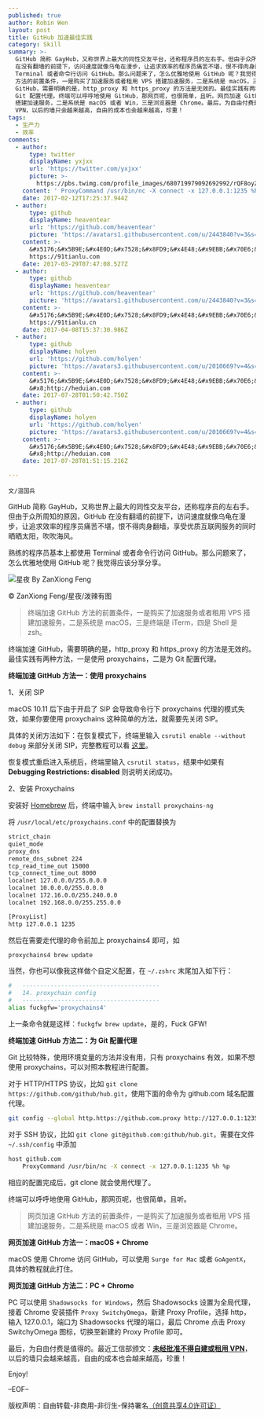 ```yaml
---
published: true
author: Robin Wen
layout: post
title: GitHub 加速最佳实践
category: Skill
summary: >-
  GitHub 简称 GayHub，又称世界上最大的同性交友平台，还称程序员的左右手。但由于众所周知的原因，GitHub
  在没有翻墙的前提下，访问速度就像乌龟在漫步，让追求效率的程序员痛苦不堪，恨不得肉身翻墙，享受优质互联网服务的同时晒晒太阳，吹吹海风。熟练的程序员基本上都使用
  Terminal 或者命令行访问 GitHub。那么问题来了，怎么优雅地使用 GitHub 呢？我觉得应该分享分享。终端加速 GitHub
  方法的前置条件，一是购买了加速服务或者租用 VPS 搭建加速服务，二是系统是 macOS，三是终端是 iTerm，四是 Shell 是 zsh。终端加速
  GitHub，需要明确的是，http_proxy 和 https_proxy 的方法是无效的。最佳实践有两种方法，一是使用 proxychains，二是为
  Git 配置代理。终端可以呼呼地使用 GitHub，那网页呢，也很简单，且听。网页加速 GitHub 方法的前置条件，一是购买了加速服务或者租用 VPS
  搭建加速服务，二是系统是 macOS 或者 Win，三是浏览器是 Chrome。最后，为自由付费是值得的。最近工信部颁文：未经批准不得自建或租用
  VPN，以后的墙只会越来越高，自由的成本也会越来越高，珍重！
tags:
  - 生产力
  - 效率
comments:
  - author:
      type: twitter
      displayName: yxjxx
      url: 'https://twitter.com/yxjxx'
      picture: >-
        https://pbs.twimg.com/profile_images/680719979092692992/rQF8oyZD_bigger.png
    content: ' ProxyCommand /usr/bin/nc -X connect -x 127.0.0.1:1235 %h %p doesn&apos;t work for me.'
    date: 2017-02-12T17:25:37.944Z
  - author:
      type: github
      displayName: heaventear
      url: 'https://github.com/heaventear'
      picture: 'https://avatars1.githubusercontent.com/u/2443840?v=3&s=73'
    content: >-
      &#x5176;&#x5B9E;&#x4E0D;&#x7528;&#x8FD9;&#x4E48;&#x9EBB;&#x70E6;&#xFF0C;&#x6302;&#x4E2A;&#x5916;&#x7F51;&#x52A0;&#x901F;&#x5668;&#x5C31;&#x884C;&#x4E86;&#xFF0C;&#x6211;&#x7528;&#x7684;&#x662F;&#x5929;&#x8DEF;&#x52A0;&#x901F;&#x5668;&#xFF0C;&#x6548;&#x679C;&#x633A;&#x597D;&#x7684;,
      https://91tianlu.com
    date: 2017-03-29T07:47:08.527Z
  - author:
      type: github
      displayName: heaventear
      url: 'https://github.com/heaventear'
      picture: 'https://avatars1.githubusercontent.com/u/2443840?v=3&s=73'
    content: >-
      &#x5176;&#x5B9E;&#x4E0D;&#x7528;&#x8FD9;&#x4E48;&#x9EBB;&#x70E6;&#xFF0C;&#x6302;&#x4E2A;&#x5916;&#x7F51;&#x52A0;&#x901F;&#x5668;&#x5C31;&#x884C;&#x4E86;&#xFF0C;&#x6211;&#x7528;&#x7684;&#x662F;&#x5929;&#x8DEF;&#x52A0;&#x901F;&#x5668;&#xFF0C;&#x6548;&#x679C;&#x633A;&#x597D;&#x7684;,
      https://91tianlu.cn
    date: 2017-04-08T15:37:30.986Z
  - author:
      type: github
      displayName: holyen
      url: 'https://github.com/holyen'
      picture: 'https://avatars3.githubusercontent.com/u/2010669?v=4&s=73'
    content: >-
      &#x5176;&#x5B9E;&#x4E0D;&#x7528;&#x8FD9;&#x4E48;&#x9EBB;&#x70E6;&#xFF0C;&#x6302;&#x4E2A;&#x5916;&#x7F51;&#x52A0;&#x901F;&#x5668;&#x5C31;&#x884C;&#x4E86;&#xFF0C;&#x6211;&#x7528;&#x7684;&#x662F;&#x6CB3;&#x5BF9;&#x5CB8;&#x52A0;&#x901F;&#x5668;&#xFF0C;&#x6548;&#x679C;&#x633A;&#x597D;&#x7684;,
      &#x8;http://heduian.com
    date: 2017-07-28T01:50:42.750Z
  - author:
      type: github
      displayName: holyen
      url: 'https://github.com/holyen'
      picture: 'https://avatars3.githubusercontent.com/u/2010669?v=4&s=73'
    content: >-
      &#x5176;&#x5B9E;&#x4E0D;&#x7528;&#x8FD9;&#x4E48;&#x9EBB;&#x70E6;&#xFF0C;&#x6302;&#x4E2A;&#x5916;&#x7F51;&#x52A0;&#x901F;&#x5668;&#x5C31;&#x884C;&#x4E86;&#xFF0C;&#x6211;&#x7528;&#x7684;&#x662F;&#x6CB3;&#x5BF9;&#x5CB8;&#x52A0;&#x901F;&#x5668;&#xFF0C;&#x6548;&#x679C;&#x633A;&#x597D;&#x7684;,
      &#x8;http://heduian.com
    date: 2017-07-28T01:51:15.216Z

---
```


`文/温国兵`

GitHub 简称 GayHub，又称世界上最大的同性交友平台，还称程序员的左右手。但由于众所周知的原因，GitHub 在没有翻墙的前提下，访问速度就像乌龟在漫步，让追求效率的程序员痛苦不堪，恨不得肉身翻墙，享受优质互联网服务的同时晒晒太阳，吹吹海风。

熟练的程序员基本上都使用 Terminal 或者命令行访问 GitHub。那么问题来了，怎么优雅地使用 GitHub 呢？我觉得应该分享分享。

![星夜 By ZanXiong Feng](http://i.imgur.com/SjmvjQm.jpg)

© ZanXiong Feng/星夜/泼辣有图

> 终端加速 GitHub 方法的前置条件，一是购买了加速服务或者租用 VPS 搭建加速服务，二是系统是 macOS，三是终端是 iTerm，四是 Shell 是 zsh。

终端加速 GitHub，需要明确的是，http_proxy 和 https_proxy 的方法是无效的。最佳实践有两种方法，一是使用 proxychains，二是为 Git 配置代理。

**终端加速 GitHub 方法一：使用 proxychains**

1、关闭 SIP

macOS 10.11 后下由于开启了 SIP 会导致命令行下 proxychains 代理的模式失效，如果你要使用 proxychains 这种简单的方法，就需要先关闭 SIP。

具体的关闭方法如下：在恢复模式下，终端里输入 `csrutil enable --without debug` 来部分关闭 SIP，完整教程可以看 [这里](https://totalfinder.binaryage.com/system-integrity-protection)。

恢复模式重启进入系统后，终端里输入 `csrutil status`，结果中如果有 **Debugging Restrictions: disabled** 则说明关闭成功。

2、安装 Proxychains

安装好 [Homebrew](http://brew.sh) 后，终端中输入 `brew install proxychains-ng`

将 `/usr/local/etc/proxychains.conf` 中的配置替换为

``` bash
strict_chain
quiet_mode
proxy_dns
remote_dns_subnet 224
tcp_read_time_out 15000
tcp_connect_time_out 8000
localnet 127.0.0.0/255.0.0.0
localnet 10.0.0.0/255.0.0.0
localnet 172.16.0.0/255.240.0.0
localnet 192.168.0.0/255.255.0.0

[ProxyList]
http 127.0.0.1 1235
```

然后在需要走代理的命令前加上 proxychains4 即可，如

``` bash
proxychains4 brew update
```

当然，你也可以像我这样做个自定义配置，在 `~/.zshrc` 末尾加入如下行：

``` bash
#   ---------------------------------------
#   14. proxychain config
#   ---------------------------------------
alias fuckgfw='proxychains4'
```

上一条命令就是这样：`fuckgfw brew update`，是的，Fuck GFW!

**终端加速 GitHub 方法二：为 Git 配置代理**

Git 比较特殊，使用环境变量的方法并没有用，只有 proxychains 有效，如果不想使用 proxychains，可以对照本教程进行配置。

对于 HTTP/HTTPS 协议，比如 `git clone https://github.com/github/hub.git`，使用下面的命令为 github.com 域名配置代理。

``` bash
git config --global http.https://github.com.proxy http://127.0.0.1:1235
```

对于 SSH 协议，比如 `git clone git@github.com:github/hub.git`，需要在文件 `~/.ssh/config` 中添加

``` bash
host github.com
    ProxyCommand /usr/bin/nc -X connect -x 127.0.0.1:1235 %h %p
```

相应的配置完成后，git clone 就会使用代理了。

终端可以呼呼地使用 GitHub，那网页呢，也很简单，且听。

> 网页加速 GitHub 方法的前置条件，一是购买了加速服务或者租用 VPS 搭建加速服务，二是系统是 macOS 或者 Win，三是浏览器是 Chrome。

**网页加速 GitHub 方法一：macOS + Chrome**

macOS 使用 Chrome 访问 GitHub，可以使用 `Surge for Mac` 或者 `GoAgentX`，具体的教程就此打住。

**网页加速 GitHub 方法二：PC + Chrome**

PC 可以使用 `Shadowsocks for Windows`，然后 Shadowsocks 设置为全局代理，接着 Chrome 安装插件 `Proxy SwitchyOmega`，新建 Proxy Profile，选择 http，输入 127.0.0.1，端口为 Shadowsocks 代理的端口，最后 Chrome 点击 Proxy SwitchyOmega 图标，切换至新建的 Proxy Profile 即可。

最后，为自由付费是值得的。最近工信部颁文：**[未经批准不得自建或租用 VPN](http://www.miit.gov.cn/n1146290/n4388791/c5471946/content.html)**，以后的墙只会越来越高，自由的成本也会越来越高，珍重！

Enjoy!

–EOF–

版权声明：自由转载-非商用-非衍生-保持署名<a href="http://creativecommons.org/licenses/by-nc-nd/4.0/deed.zh" target="_blank">（创意共享4.0许可证）</a>
